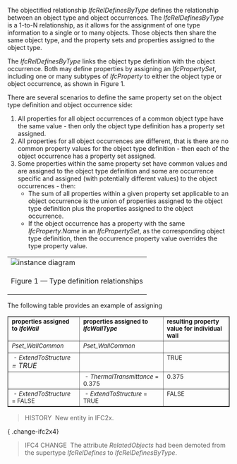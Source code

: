 The objectified relationship _IfcRelDefinesByType_ defines the relationship between an object type and object occurrences. The _IfcRelDefinesByType_ is a 1-to-N relationship, as it allows for the assignment of one type information to a single or to many objects. Those objects then share the same object type, and the property sets and properties assigned to the object type.

The _IfcRelDefinesByType_ links the object type definition with the object occurrence. Both may define properties by assigning an _IfcPropertySet_, including one or many subtypes of _IfcProperty_ to either the object type or object occurrence, as shown in Figure 1.

There are several scenarios to define the same property set on the object type definition and object occurrence side:

1. All properties for all object occurrences of a common object type have the same value - then only the object type definition has a property set assigned.
2. All properties for all object occurrences are different, that is there are no common property values for the object type definition - then each of the object occurrence has a property set assigned.
3. Some properties within the same property set have common values and are assigned to the object type definition and some are occurrence specific and assigned (with potentially different values) to the object occurrences - then: 
    * The sum of all properties within a given property set applicable to an object occurrence is the union of properties assigned to the object type definition plus the properties assigned to the object occurrence.
    * If the object occurrence has a property with the same _IfcProperty.Name_ in an _IfcPropertySet_, as the corresponding object type definition, then the occurrence property value overrides the type property value. 

<table border="0" cellpadding="0" cellspacing="0" summary="relationship usage">
<tr><td valign="top"><img src="../../../figures/ifcreldefinesbytype_fig-1.png" alt="instance diagram" border="0"></td></tr>
<td valign="top"><p class="figure">Figure 1 &mdash; Type definition relationships</p></td>
</table>

The following table provides an example of assigning

<table border="1" cellpadding="2" cellspacing="2" summary="example for property assignment">
<tr valign="top">
<td><small><b>properties assigned to <em>IfcWall</em></b></small></td>
<td><small><b>properties assigned to <em>IfcWallType</em></b></small></td>
<td><small><b>resulting property value for individual wall</b></small></td>
</tr>
<tr valign="top">
<td><small><em>Pset_WallCommon</em></small></td>
<td><small><em>Pset_WallCommon</em></small></td>
<td> </td>
</tr>
<tr valign="top">
<td><em><small> - ExtendToStructure</small> = TRUE</em></td>
<td> </td>
<td><small>TRUE</small></td>
</tr>
<tr valign="top">
<td> </td>
<td><small><em> - ThermalTransmittance</em> = 0.375</small></td>
<td><small>0.375</small></td>
</tr>
<tr valign="top">
<td><small><em> - ExtendToStructure</em> = FALSE</small></td>
<td><small><em> - ExtendToStructure</em> = TRUE</small></td>
<td><small>FALSE</small></td>
</tr>
</table>

> HISTORY&nbsp; New entity in IFC2x.

{ .change-ifc2x4}
> IFC4 CHANGE&nbsp; The attribute _RelatedObjects_ had been demoted from the supertype _IfcRelDefines_ to _IfcRelDefinesByType_.